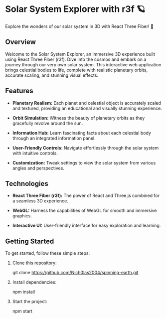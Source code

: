 # Solar System Explorer with r3f 🪐

Explore the wonders of our solar system in 3D with React Three Fiber! 🚀

## Overview

Welcome to the Solar System Explorer, an immersive 3D experience built using React Three Fiber (r3f). Dive into the cosmos and embark on a journey through our very own solar system. This interactive web application brings celestial bodies to life, complete with realistic planetary orbits, accurate scaling, and stunning visual effects.

## Features

- **Planetary Realism:** Each planet and celestial object is accurately scaled and textured, providing an educational and visually stunning experience.

- **Orbit Simulation:** Witness the beauty of planetary orbits as they gracefully revolve around the sun.

- **Information Hub:** Learn fascinating facts about each celestial body through an integrated information panel.

- **User-Friendly Controls:** Navigate effortlessly through the solar system with intuitive controls.

- **Customization:** Tweak settings to view the solar system from various angles and perspectives.

## Technologies

- **React Three Fiber (r3f):** The power of React and Three.js combined for a seamless 3D experience.

- **WebGL:** Harness the capabilities of WebGL for smooth and immersive graphics.

- **Interactive UI:** User-friendly interface for easy exploration and learning.

## Getting Started

To get started, follow these simple steps:

1. Clone this repository:

   git clone https://github.com/Nich0las2004/spinning-earth.git

2. Install dependencies:

    npm install

3. Start the project:

    npm start
